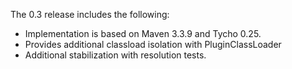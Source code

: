 The 0.3 release includes the following:

* Implementation is based on Maven 3.3.9 and Tycho 0.25.
* Provides additional classload isolation with PluginClassLoader
* Additional stabilization with resolution tests.
